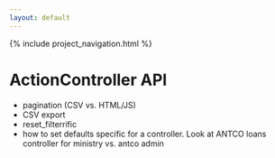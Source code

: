 ```yaml
---
layout: default
---
```


{% include project_navigation.html %}

# ActionController API

* pagination (CSV vs. HTML/JS)
* CSV export
* reset_filterrific
* how to set defaults specific for a controller. Look at ANTCO loans controller
  for ministry vs. antco admin
